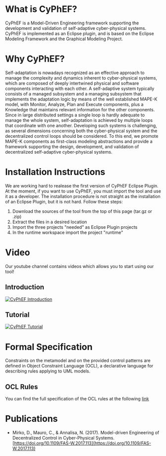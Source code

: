 # What is CyPhEF?
CyPhEF is a Model-Driven Engineering framework supporting the development and validation of self-adaptive cyber-physical systems. CyPhEF is implemented as an Eclipse plugin, and is based on the Eclipse Modeling Framework and the Graphical Modeling Project.

# Why CyPhEF?
Self-adaptation is nowadays recognized as an effective
approach to manage the complexity and dynamics inherent
to cyber-physical systems, which are composed of deeply intertwined
physical and software components interacting with each
other. A self-adaptive system typically consists of a managed
subsystem and a managing subsystem that implements the
adaptation logic by means of the well established MAPE-K model,
with Monitor, Analyze, Plan and Execute components, plus a
Knowledge that maintains relevant information for the other
components. Since in large distributed settings a single loop is
hardly adequate to manage the whole system, self-adaptation
is achieved by multiple loops that coordinate with one another.
Developing such systems is challenging, as several dimensions
concerning both the cyber-physical system and the decentralized
control loops should be considered. To this end, we promote
MAPE-K components as first-class modeling abstractions and
provide a framework supporting the design, development, and
validation of decentralized self-adaptive cyber-physical systems.

# Installation Instructions
We are working hard to realease the first version of CyPhEF Eclipse Plugin. At the moment, if you want to use CyPhEF, you must import the tool and use it as a developer. The installation procedure is not straight as the installation of an Eclipse Plugin, but it is not hard. Follow these steps:

1. Download the sources of the tool from the top of this page (tar.gz or .zip)
2. Extract the files in a desired location
3. Import the three projects "needed" as Eclipse Plugin projects
4. In the runtime workspace import the project "runtime"

# Video
Our youtube channel contains videos which allows you to start using our tool!

## Introduction

[![CyPhEF Introduction](https://image.ibb.co/eoOkXm/12.png)](https://www.youtube.com/watch?v=dx0MUcV9nJI "CyPhEF Introduction")

## Tutorial

[![CyPhEF Tutorial](https://image.ibb.co/mKnjqG/ii.png)](https://www.youtube.com/watch?v=nmg-w2kfKEA "CyPhEF Tutorial")


# Formal Specification
Constraints on the metamodel and on the provided control patterns are defined in Object Constraint Language (OCL), a
declarative language for describing rules applying to UML models.

## OCL Rules
You can find the full specification of the OCL rules at the following [link](https://drive.google.com/file/d/1ZSJfTBcUDlBQpFoZRA0HqIF8RcusyWwj/view?usp=sharing)

# Publications

* Mirko, D., Mauro, C., & Annalisa, N. (2017). Model-driven Engineering of Decentralized Control in Cyber-Physical Systems. [https://doi.org/10.1109/FAS-W.2017.113](https://doi.org/10.1109/FAS-W.2017.113)
